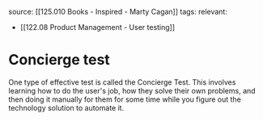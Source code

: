 source: [[125.010 Books - Inspired - Marty Cagan]]
tags:
relevant:
- [[122.08 Product Management - User testing]]

# Concierge test

One type of effective test is called the Concierge Test. This involves learning how to do the user's job, how they solve their own problems, and then doing it manually for them for some time while you figure out the technology solution to automate it.
